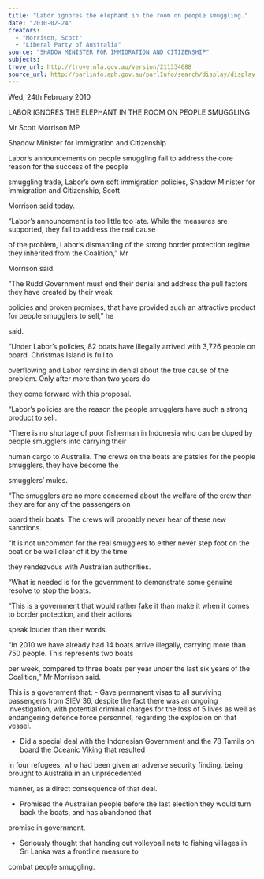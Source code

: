 ```yaml
---
title: "Labor ignores the elephant in the room on people smuggling."
date: "2010-02-24"
creators:
  - "Morrison, Scott"
  - "Liberal Party of Australia"
source: "SHADOW MINISTER FOR IMMIGRATION AND CITIZENSHIP"
subjects:
trove_url: http://trove.nla.gov.au/version/211334688
source_url: http://parlinfo.aph.gov.au/parlInfo/search/display/display.w3p;query=Id%3A%22media/pressrel/PLZV6%22
---
```


 Wed, 24th February 2010  

 LABOR IGNORES THE ELEPHANT IN THE ROOM ON PEOPLE SMUGGLING 

 Mr Scott Morrison MP  

 Shadow Minister for Immigration and Citizenship 

 Labor’s announcements on people smuggling fail to address the core reason for the success of the people 

 smuggling trade, Labor’s own soft immigration policies, Shadow Minister for Immigration and Citizenship, Scott 

 Morrison said today.  

 “Labor’s announcement is too little too late. While the measures are supported, they fail to address the real cause 

 of the problem, Labor’s dismantling of the strong border protection regime they inherited from the Coalition,” Mr 

 Morrison said.  

 “The Rudd Government must end their denial and address the pull factors they have created by their weak 

 policies and broken promises, that have provided such an attractive product for people smugglers to sell,” he 

 said.  

 “Under Labor’s policies, 82 boats have illegally arrived with 3,726 people on board. Christmas Island is full to 

 overflowing and Labor remains in denial about the true cause of the problem. Only after more than two years do 

 they come forward with this proposal.  

 “Labor’s policies are the reason the people smugglers have such a strong product to sell.  

 “There is no shortage of poor fisherman in Indonesia who can be duped by people smugglers into carrying their 

 human cargo to Australia. The crews on the boats are patsies for the people smugglers, they have become the 

 smugglers’ mules.  

 “The smugglers are no more concerned about the welfare of the crew than they are for any of the passengers on 

 board their boats. The crews will probably never hear of these new sanctions.  

 “It is not uncommon for the real smugglers to either never step foot on the boat or be well clear of it by the time 

 they rendezvous with Australian authorities.  

 “What is needed is for the government to demonstrate some genuine resolve to stop the boats.  

 “This is a government that would rather fake it than make it when it comes to border protection, and their actions 

 speak louder than their words.  

 “In 2010 we have already had 14 boats arrive illegally, carrying more than 750 people. This represents two boats 

 per week, compared to three boats per year under the last six years of the Coalition,” Mr Morrison said.  

 This is a government that:   - Gave permanent visas to all surviving passengers from SIEV 36, despite the fact there was an ongoing  investigation, with potential criminal charges for the loss of 5 lives as well as endangering defence force  personnel, regarding the explosion on that vessel.  

 - Did a special deal with the Indonesian Government and the 78 Tamils on board the Oceanic Viking that resulted 

 in four refugees, who had been given an adverse security finding, being brought to Australia in an unprecedented 

 manner, as a direct consequence of that deal.  

 - Promised the Australian people before the last election they would turn back the boats, and has abandoned that 

 promise in government.  

 - Seriously thought that handing out volleyball nets to fishing villages in Sri Lanka was a frontline measure to 

 combat people smuggling.   

